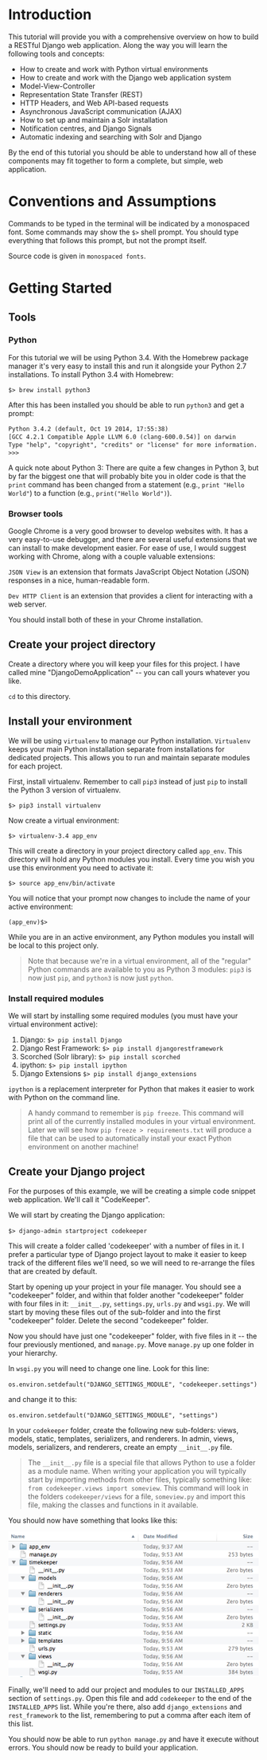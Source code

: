 # Introduction

This tutorial will provide you with a comprehensive overview on how to build a RESTful Django web application. Along the way you will learn the following tools and concepts:

 * How to create and work with Python virtual environments
 * How to create and work with the Django web application system
 * Model-View-Controller
 * Representation State Transfer (REST)
 * HTTP Headers, and Web API-based requests
 * Asynchronous JavaScript communication (AJAX)
 * How to set up and maintain a Solr installation
 * Notification centres, and Django Signals
 * Automatic indexing and searching with Solr and Django

By the end of this tutorial you should be able to understand how all of these components may fit together to form a complete, but simple, web application.

# Conventions and Assumptions

Commands to be typed in the terminal will be indicated by a monospaced font. Some commands may show the `$>` shell prompt. You should type everything that follows this prompt, but not the prompt itself.

Source code is given in `monospaced fonts`. 

# Getting Started

## Tools

### Python

For this tutorial we will be using Python 3.4. With the Homebrew package manager it's very easy to install this and run it alongside your Python 2.7 installations. To install Python 3.4 with Homebrew:

    $> brew install python3

After this has been installed you should be able to run `python3` and get a prompt:

    Python 3.4.2 (default, Oct 19 2014, 17:55:38)
    [GCC 4.2.1 Compatible Apple LLVM 6.0 (clang-600.0.54)] on darwin
    Type "help", "copyright", "credits" or "license" for more information.
    >>>

A quick note about Python 3: There are quite a few changes in Python 3, but by far the biggest one that will probably bite you in older code is that the `print` command has been changed from a statement (e.g., `print "Hello World"`) to a function (e.g., `print("Hello World")`).

### Browser tools

Google Chrome is a very good browser to develop websites with. It has a very easy-to-use debugger, and there are several useful extensions that we can install to make development easier. For ease of use, I would suggest working with Chrome, along with a couple valuable extensions:

`JSON View` is an extension that formats JavaScript Object Notation (JSON) responses in a nice, human-readable form.

`Dev HTTP Client` is an extension that provides a client for interacting with a web server.

You should install both of these in your Chrome installation.

## Create your project directory

Create a directory where you will keep your files for this project. I have called mine "DjangoDemoApplication" -- you can call yours whatever you like.

`cd` to this directory.

## Install your environment

We will be using `virtualenv` to manage our Python installation. `Virtualenv` keeps your main Python installation separate from installations for dedicated projects. This allows you to run and maintain separate modules for each project.

First, install virtualenv. Remember to call `pip3` instead of just `pip` to install the Python 3 version of virtualenv.

    $> pip3 install virtualenv

Now create a virtual environment:

    $> virtualenv-3.4 app_env

This will create a directory in your project directory called `app_env`. This directory will hold any Python modules you install. Every time you wish you use this environment you need to activate it:

    $> source app_env/bin/activate

You will notice that your prompt now changes to include the name of your active environment:

    (app_env)$>

While you are in an active environment, any Python modules you install will be local to this project only.

> Note that because we're in a virtual environment, all of the "regular"
> Python commands are available to you as Python 3 modules: `pip3` is now
> just `pip`, and `python3` is now just `python`.

### Install required modules

We will start by installing some required modules (you must have your virtual environment active):

1. Django:  `$> pip install Django`
2. Django Rest Framework: `$> pip install djangorestframework`
3. Scorched (Solr library): `$> pip install scorched`
4. ipython: `$> pip install ipython`
5. Django Extensions `$> pip install django_extensions`

`ipython` is a replacement interpreter for Python that makes it easier to work with Python on the command line.

> A handy command to remember is `pip freeze`. This command will print
> all of the currently installed modules in your virtual environment. Later
> we will see how `pip freeze > requirements.txt` will produce a file that 
> can be used to automatically install your exact Python environment on another machine!

## Create your Django project

For the purposes of this example, we will be creating a simple code snippet web application. We'll call it "CodeKeeper".

We will start by creating the Django application:

`$> django-admin startproject codekeeper`

This will create a folder called 'codekeeper' with a number of files in it. I prefer a particular type of Django project layout to make it easier to keep track of the different files we'll need, so we will need to re-arrange the files that are created by default.

Start by opening up your project in your file manager. You should see a "codekeeper" folder, and within that folder another "codekeeper" folder with four files in it: `__init__.py`, `settings.py`, `urls.py` and `wsgi.py`. We will start by moving these files out of the sub-folder and into the first "codekeeper" folder. Delete the second "codekeeper" folder.

Now you should have just one "codekeeper" folder, with five files in it -- the four previously mentioned, and `manage.py`. Move `manage.py` up one folder in your hierarchy.

In `wsgi.py` you will need to change one line. Look for this line:

`os.environ.setdefault("DJANGO_SETTINGS_MODULE", "codekeeper.settings")`

and change it to this:

`os.environ.setdefault("DJANGO_SETTINGS_MODULE", "settings")`

In your `codekeeper` folder, create the following new sub-folders: views, models, static, templates, serializers, and renderers. In admin, views, models, serializers, and renderers, create an empty `__init__.py` file.

> The `__init__.py` file is a special file that allows Python to use a folder 
> as a module name. When writing your application you will typically start by 
> importing methods from other files, typically something like:
> `from codekeeper.views import someview`.
> This command will look in the folders `codekeeper/views` for a file, `someview.py`
> and import this file, making the classes and functions in it available.

You should now have something that looks like this:

![Figure 1](figures/figure1.png)

Finally, we'll need to add our project and modules to our `INSTALLED_APPS` section of `settings.py`. Open this file and add `codekeeper` to the end of the `INSTALLED_APPS` list. While you're there, also add `django_extensions` and `rest_framework` to the list, remembering to put a comma after each item of this list.

You should now be able to run `python manage.py` and have it execute without errors. You should now be ready to build your application.